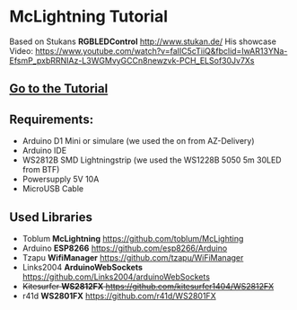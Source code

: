 # McLightning Tutorial
Based on Stukans **RGBLEDControl** http://www.stukan.de/
His showcase Video: https://www.youtube.com/watch?v=faIIC5cTiiQ&fbclid=IwAR13YNa-EfsmP_pxbRRNIAz-L3WGMvyGCCn8newzvk-PCH_ELSof30Jv7Xs

## [Go to the Tutorial](https://github.com/REDDE4D/McLightning-Tutorial/wiki)

## Requirements:
- Arduino D1 Mini or simulare (we used the on from AZ-Delivery) 
- Arduino IDE
- WS2812B SMD Lightningstrip (we used the WS1228B 5050 5m 30LED from BTF) 
- Powersupply 5V 10A
- MicroUSB Cable

## Used Libraries
- Toblum **McLightning** https://github.com/toblum/McLighting
- Arduino **ESP8266** https://github.com/esp8266/Arduino
- Tzapu **WifiManager** https://github.com/tzapu/WiFiManager
- Links2004 **ArduinoWebSockets** https://github.com/Links2004/arduinoWebSockets
- ~~Kitesurfer **WS2812FX** https://github.com/kitesurfer1404/WS2812FX~~
- r41d **WS2801FX** https://github.com/r41d/WS2801FX
